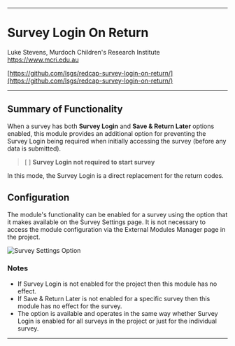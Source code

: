 ********************************************************************************
# Survey Login On Return

Luke Stevens, Murdoch Children's Research Institute https://www.mcri.edu.au

[https://github.com/lsgs/redcap-survey-login-on-return/](https://github.com/lsgs/redcap-survey-login-on-return/)
********************************************************************************
## Summary of Functionality

When a survey has both **Survey Login** and **Save & Return Later** options enabled, this module provides an additional option for preventing the Survey Login being required when initially accessing the survey (before any data is submitted). 

> [ ] **Survey Login not required to start survey**

In this mode, the Survey Login is a direct replacement for the return codes.

## Configuration

The module's functionality can be enabled for a survey using the option that it makes available on the Survey Settings page. It is not necessary to access the module configuration via the External Modules Manager page in the project.

<img alt="Survey Settings Option" src="https://redcap.mcri.edu.au/surveys/index.php?pid=14961&__passthru=DataEntry%2Fimage_view.php&doc_id_hash=56b110945bb23df0551827a65f3416c46d857768&id=2086410&s=8NDfcDy4mmT6IBQX&page=file_page&record=10&event_id=47634&field_name=thefile&instance=1" />

### Notes
* If Survey Login is not enabled for the project then this module has no effect.
* If Save & Return Later is not enabled for a specific survey then this module has no effect for the survey.
* The option is available and operates in the same way whether Survey Login is enabled for all surveys in the project or just for the individual survey.

********************************************************************************